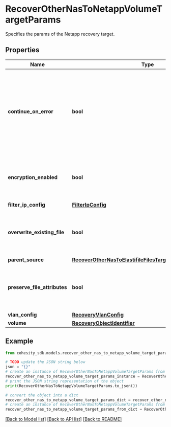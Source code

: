 # RecoverOtherNasToNetappVolumeTargetParams

Specifies the params of the Netapp recovery target.

## Properties

Name | Type | Description | Notes
------------ | ------------- | ------------- | -------------
**continue_on_error** | **bool** | Specifies whether to continue recovering other volumes if one of the volumes fails to recover. Default value is false. | [optional] 
**encryption_enabled** | **bool** | Specifies whether encryption should be enabled during recovery. | [optional] 
**filter_ip_config** | [**FilterIpConfig**](FilterIpConfig.md) |  | [optional] 
**overwrite_existing_file** | **bool** | Specifies whether to overwrite existing file/folder during recovery. | [optional] 
**parent_source** | [**RecoverOtherNasToElastifileFilesTargetParamsParentSource**](RecoverOtherNasToElastifileFilesTargetParamsParentSource.md) |  | [optional] 
**preserve_file_attributes** | **bool** | Specifies whether to preserve file/folder attributes during recovery. | [optional] 
**vlan_config** | [**RecoveryVlanConfig**](RecoveryVlanConfig.md) |  | [optional] 
**volume** | [**RecoveryObjectIdentifier**](RecoveryObjectIdentifier.md) |  | 

## Example

```python
from cohesity_sdk.models.recover_other_nas_to_netapp_volume_target_params import RecoverOtherNasToNetappVolumeTargetParams

# TODO update the JSON string below
json = "{}"
# create an instance of RecoverOtherNasToNetappVolumeTargetParams from a JSON string
recover_other_nas_to_netapp_volume_target_params_instance = RecoverOtherNasToNetappVolumeTargetParams.from_json(json)
# print the JSON string representation of the object
print(RecoverOtherNasToNetappVolumeTargetParams.to_json())

# convert the object into a dict
recover_other_nas_to_netapp_volume_target_params_dict = recover_other_nas_to_netapp_volume_target_params_instance.to_dict()
# create an instance of RecoverOtherNasToNetappVolumeTargetParams from a dict
recover_other_nas_to_netapp_volume_target_params_from_dict = RecoverOtherNasToNetappVolumeTargetParams.from_dict(recover_other_nas_to_netapp_volume_target_params_dict)
```
[[Back to Model list]](../README.md#documentation-for-models) [[Back to API list]](../README.md#documentation-for-api-endpoints) [[Back to README]](../README.md)


